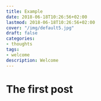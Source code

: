 ```yaml
---
title: Example
date: 2018-06-18T10:26:56+02:00
lastmod: 2018-06-18T10:26:56+02:00
cover: "/img/default5.jpg"
draft: false
categories:
- thoughts
tags: 
- welcome
description: Welcome
---
```

# The first post